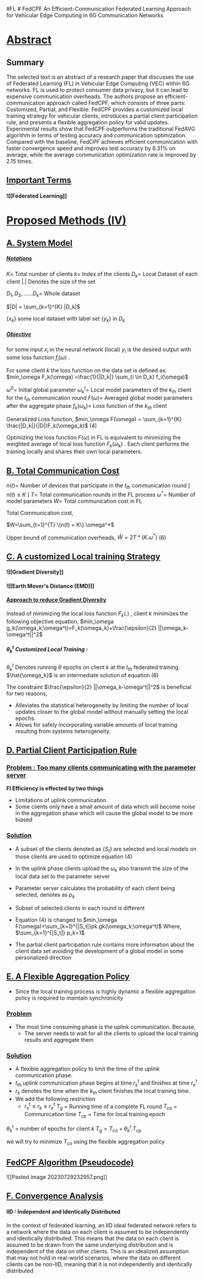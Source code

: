 #FL 
	# FedCPF An Efficient-Communication Federated Learning Approach for Vehicular Edge Computing in 6G Communication Networks



# <u>Abstract</u>

## Summary
The selected text is an abstract of a research paper that discusses the use of Federated Learning (FL) in Vehicular Edge Computing (VEC) within 6G networks. FL is used to protect consumer data privacy, but it can lead to expensive communication overheads. The authors propose an efficient-communication approach called FedCPF, which consists of three parts: Customized, Partial, and Flexible. FedCPF provides a customized local training strategy for vehicular clients, introduces a partial client participation rule, and presents a flexible aggregation policy for valid updates. Experimental results show that FedCPF outperforms the traditional FedAVG algorithm in terms of testing accuracy and communication optimization. Compared with the baseline, FedCPF achieves efficient communication with faster convergence speed and improves test accuracy by 6.31% on average, while the average communication optimization rate is improved by 2.15 times.

## <u>Important Terms</u>

#### ![[Federated Learning]]



# <u>Proposed Methods (IV)</u>

## <u>A. System Model</u>

##### <u>Notations</u>
$K =$ Total number of clients
$k =$ Index  of the clients
$D_k =$ Local Dataset of each client
$| . |$  Denotes the size of the set

${D_1,D_2, ......D_k} =$ Whole dataset

$|D| = \sum_{k=1}^{K} |D_k|$ 

{$x_k$} some local dataset with label set {$y_k$} in $D_k$ 

##### <u>Objective</u>
for some input $x_i$ in the neural network (local) $y_i$ is the desired output with some loss function $f_i(\omega)$ .

For some client $k$ the loss function on the data set is defined as:
$min_\omega F_k(\omega) =\frac{1}{|D_k|} \sum_{i \in D_k} f_i(\omega)$


$\omega^0 =$  Initial global parameter
$\omega_k^t =$ Local model parameters of the $k_{th}$ client for the $t_{th}$ communication round
$F(\omega) =$ Averaged global model parameters after the aggregate phase
$f_k(\omega_k) =$ Loss function of the $k_{th}$ client

Generalized Loss function,
$min_\omega F(\omega) = \sum_{k=1}^{K} \frac{|D_k|}{|D|}F_k(\omega_k)$                                    (4)

Optimizing the loss function $F(\omega)$ in FL is equivalent to minimizing the weighted average of local loss function $F_k(\omega_k)$ . Each client performs the training locally and shares their own local parameters.

## <u>B. Total Communication Cost</u>

$n(t) =$ Number of devices that participate in the $t_{th}$ communication round  \[ $n(t) \le K$ ]
$T =$ Total communication rounds in the FL process
$\omega^* =$ Number of model parameters
$W =$ Total communication cost in FL 

Total Communication cost,

$W=\sum_{t=1}^{T} \{n(t) + K\}.\omega^*$

Upper bound of communication overheads,
$\tilde{W}= 2T*(K.\omega^*)$                                                   (6)

##  <u>C. A customized Local training Strategy</u>

#### ![[Gradient Diversity]]

#### ![[Earth Mover's Distance (EMD)]]


#### <u>Approach to reduce Gradient Diversity</u>

Instead of minimizing the local loss function $F_k(.)$ , client $k$ minimizes the following objective equation,
$min_\omega  g_k(\omega_k;\omega^t)=F_k(\omega_k)+\frac{\epsilon}{2} ||\omega_k-\omega^t||^2$ 

##### $\theta_k^t$ Customized Local Training : 
$\theta_k^t$ Denotes running $\theta$ epochs on client $k$ at the $t_{th}$ federated training. 
$\hat{\omega_k}$ is an intermediate solution of equation (6)

The constraint $\frac{\epsilon}{2} ||\omega_k-\omega^t||^2$ is beneficial for two reasons,
- Alleviates the statistical heterogeneity by limiting the number of local updates closer to the global model without manually setting the local epochs.
- Allows for safely incorporating variable amounts of local training resulting from systems heterogeneity. 

## <u>D. Partial Client Participation Rule</u>

### <u>Problem : Too many clients communicating with the  parameter server</u>
**Fl Efficiency is effected by two things**
- Limitations of uplink communication
- Some clients only have a small amount of data which will become noise in the aggregation phase which will cause the global model to be more biased
### <u>Solution</u>
- A subset of the clients denoted as $\{S_t\}$ are selected and local models on those clients are used to optimize equation (4)
- In the uplink phase clients upload the $\omega_k$ also transmit the size of the local data set to the parameter server
- Parameter server calculates the probability of each client being selected, denotes as $p_k$ 
- Subset of selected clients in each round is different
- Equation (4) is changed to 
$min_\omega F(\omega)=\sum_{k=1}^{|S_t|}pk.gk(\omega_k;\omega^t)$
Where, $\sum_{k=1}^{|S_t|} p_k=1$

- The partial client participation rule contains more information about the client data set avoiding the development of a global model in some personalized direction

## <u>E. A Flexible Aggregation Policy</u>

- Since the local training process is  highly dynamic a flexible aggregation policy is required to maintain synchronicity
### <u>Problem</u>
- The most time consuming phase is the uplink communication. Because,
	- The server needs to wait for all the clients to upload the local training results and aggregate them
### <u>Solution</u>
- A flexible aggregation policy to limit the time of the uplink communication phase.
- $t_{th}$ uplink communication phase begins at time $r_s^t$ and finishes at time $r_e^t$ 
- $r_k$ denotes the time when the $k_{th}$ client finishes the local training time. 
- We add the following restriction
	- $r_s^t \le r_k \le r_e^t$
$T_g$ = Running time of a complete FL round
$T_{co}$ = Communication time
$T_{cp}$ = Time for local training epoch

$\theta_k^t$ = number of epochs for client $k$ 
$T_g=T_{co}+\theta_k^t.T_{cp}$

we will try to minimize $T_{co}$ using the flexible aggregation policy

## <u>FedCPF Algorithm (Pseudocode)</u>


![[Pasted image 20230729232957.png]]

## <u>F. Convergence Analysis</u>

#### IID : Independent and Identically Distributed
In the context of federated learning, an IID ideal federated network refers to a network where the data on each client is assumed to be independently and identically distributed. This means that the data on each client is assumed to be drawn from the same underlying distribution and is independent of the data on other clients. This is an idealized assumption that may not hold in real-world scenarios, where the data on different clients can be non-IID, meaning that it is not independently and identically distributed

